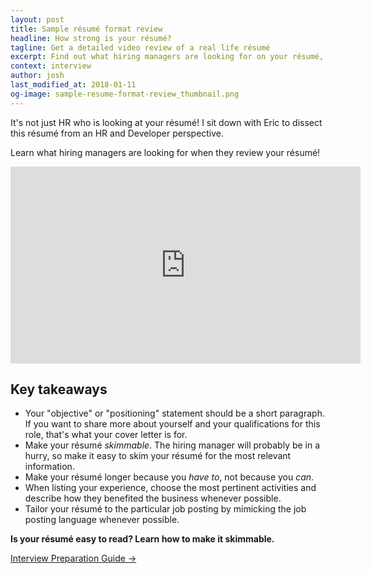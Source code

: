 ```yaml
---
layout: post
title: Sample résumé format review
headline: How strong is your résumé?
tagline: Get a detailed video review of a real life résumé
excerpt: Find out what hiring managers are looking for on your résumé, plus common mistakes to avoid so your résumé doesn't end up on the bottom of the pile.
context: interview
author: josh
last_modified_at: 2018-01-11
og-image: sample-resume-format-review_thumbnail.png
---
```

It's not just HR who is looking at your résumé! I sit down with Eric to dissect this résumé from an HR and Developer perspective.

Learn what hiring managers are looking for when they review your résumé!
	
<div class="video-container">
<iframe width="560" height="315" src="https://www.youtube.com/embed/9t6Fs-1tEQI" frameborder="0" allowfullscreen></iframe>
</div>

## Key takeaways

*   Your "objective" or "positioning" statement should be a short paragraph. If you want to share more about yourself and your qualifications for this role, that's what your cover letter is for.
*   Make your résumé _skimmable_. The hiring manager will probably be in a hurry, so make it easy to skim your résumé for the most relevant information.
*   Make your résumé longer because you _have to_, not because you _can_.
*   When listing your experience, choose the most pertinent activities and describe how they benefited the business whenever possible.
*   Tailor your résumé to the particular job posting by mimicking the job posting language whenever possible.

<div class='guide-link'>
<p><strong>Is your résumé easy to read? Learn how to make it skimmable.</strong></p>
<p><a href="/interview-preparation-guide/">Interview Preparation Guide →</a></p>
</div>

<div class="inline-ad hidden"></div>
